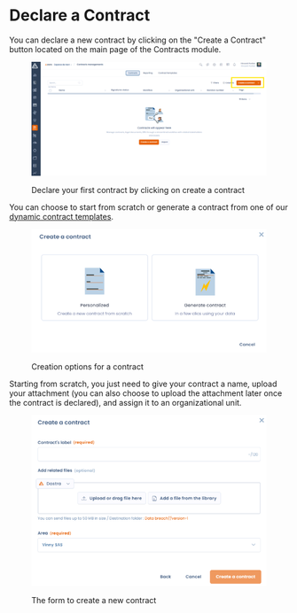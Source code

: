 # Declare a Contract

You can declare a new contract by clicking on the "Create a Contract" button located on the main page of the Contracts module.

<figure><img src="../../.gitbook/assets/image (1) (1) (1) (1) (1) (1).png" alt=""><figcaption><p>Declare your first contract by clicking on create a contract</p></figcaption></figure>

You can choose to start from scratch or generate a contract from one of our[ dynamic contract templates](modeles-de-contrats-dynamiques.md).

<figure><img src="../../.gitbook/assets/image (2) (1) (1).png" alt=""><figcaption><p>Creation options for a contract</p></figcaption></figure>

Starting from scratch, you just need to give your contract a name, upload your attachment (you can also choose to upload the attachment later once the contract is declared), and assign it to an organizational unit.

<figure><img src="../../.gitbook/assets/image (3) (1).png" alt=""><figcaption><p>The form to create a new contract</p></figcaption></figure>

